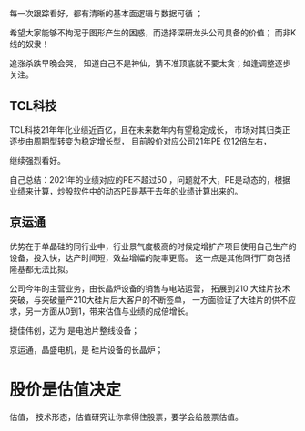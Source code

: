 


每一次跟踪看好，都有清晰的基本面逻辑与数据可循 ； 

希望大家能够不拘泥于图形产生的困惑，而选择深研龙头公司具备的价值； 而非K线的奴隶！ 

追涨杀跌早晚会哭， 知道自己不是神仙，猜不准顶底就不要太贪；如逢调整逐步关注。 


## TCL科技

TCL科技21年年化业绩近百亿，且在未来数年内有望稳定成长， 市场对其归类正逐步由周期型转变为稳定增长型， 目前股价对应公司21年PE 仅12倍左右， 

继续强烈看好。 

自己总结：2021年的业绩对应的PE不超过50 ，问题就不大，PE是动态的，根据业绩来计算，炒股软件中的动态PE是基于去年的业绩计算出来的。   

## 京运通

优势在于单晶硅的同行业中，行业景气度极高的时候定增扩产项目使用自己生产的设备，投入快，达产时间短，效益增幅的陡率更高。 
这一点是其他同行厂商包括隆基都无法比拟。 

公司今年的主营业务，由长晶炉设备的销售与电站运营， 拓展到210 大硅片技术突破，与突破量产210大硅片后大客户的不断签单， 
一方面验证了大硅片的供不应求，另一方面从0到1，带来估值与业绩的成倍增长。

捷佳伟创，迈为 是电池片整线设备； 

京运通，晶盛电机，是 硅片设备的长晶炉； 

# 股价是估值决定

估值， 技术形态，估值研究让你拿得住股票，要学会给股票估值。



















